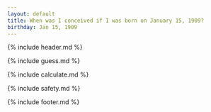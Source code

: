 ```yaml
---
layout: default
title: When was I conceived if I was born on January 15, 1909?
birthday: Jan 15, 1909
---
```


{% include header.md %}

{% include guess.md %}

{% include calculate.md %}

{% include safety.md %}

{% include footer.md %}



